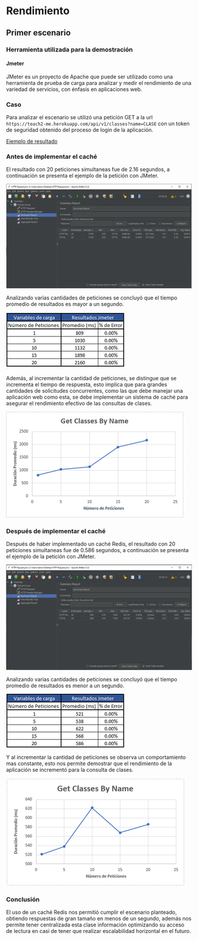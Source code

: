 # Rendimiento
## Primer escenario

### Herramienta utilizada para la demostración

#### Jmeter

JMeter es un proyecto de Apache que puede ser utilizado como una herramienta de prueba de carga para analizar y medir el rendimiento de una variedad de servicios, con énfasis en aplicaciones web.

### Caso

Para analizar el escenario se utilizó una petición GET a la url `https://teach2-me.herokuapp.com/api/v1/classes?name=CLASE` con un token de seguridad obtenido del proceso de login de la aplicación.

[Ejemplo de resultado](response.json)						

### Antes de implementar el caché

El resultado con 20 peticiones simultaneas fue de 2.16 segundos, a continuación se presenta el ejemplo de la petición con JMeter.

![](images/sincache.PNG)

Analizando varias cantidades de peticiones se concluyó que el tiempo promedio de resultados es mayor a un segundo.

![](images/antes1.PNG)

Además, al incrementar la cantidad de peticiones, se distingue que se incrementa el tiempo de respuesta, esto implica que para grandes cantidades de solicitudes concurrentes, como las que debe manejar una aplicación web como esta, se debe implementar un sistema de caché para asegurar el rendimiento efectivo de las consultas de clases.

![](images/antes2.PNG)

### Después de implementar el caché

Después de haber implementado un caché Redis, el resultado con 20 peticiones simultaneas fue de 0.586 segundos, a continuación se presenta el ejemplo de la petición con JMeter.

![](images/concache.PNG)

Analizando varias cantidades de peticiones se concluyó que el tiempo promedio de resultados es menor a un segundo.

![](images/despues1.PNG)

Y al incrementar la cantidad de peticiones se observa un comportamiento mas constante, esto nos permite demostrar que el rendimiento de la aplicación se incrementó para la consulta de clases.

![](images/despues2.PNG)

### Conclusión

El uso de un caché Redis nos permitió cumplir el escenario planteado, obtiendo respuestas de gran tamaño en menos de un segundo, además nos permite tener centralizada esta clase información optimizando su acceso de lectura en casi de tener que realizar escalabilidad horizontal en el futuro. 
